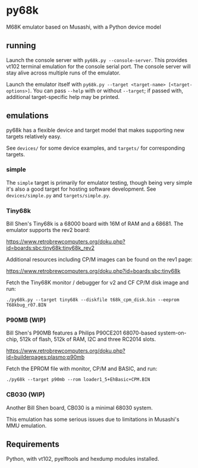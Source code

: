 # py68k

M68K emulator based on Musashi, with a Python device model

## running

Launch the console server with `py68k.py --console-server`. This provides vt102
terminal emulation for the console serial port. The console server will stay
alive across multiple runs of the emulator.

Launch the emulator itself with `py68k.py --target <target-name>
[<target-options>]`. You can pass `--help` with or without `--target`; if
passed with, additional target-specific help may be printed.

## emulations

py68k has a flexible device and target model that makes supporting new targets
relatively easy.

See `devices/` for some device examples, and `targets/` for corresponding
targets.

### simple

The `simple` target is primarily for emulator testing, though being very simple
it's also a good target for hosting software development. See
`devices/simple.py` and `targets/simple.py`.

### Tiny68k

Bill Shen's Tiny68k is a 68000 board with 16M of RAM and a 68681. The emulator
supports the rev2 board:

https://www.retrobrewcomputers.org/doku.php?id=boards:sbc:tiny68k:tiny68k_rev2

Additional resources including CP/M images can be found on the rev1 page:

https://www.retrobrewcomputers.org/doku.php?id=boards:sbc:tiny68k

Fetch the Tiny68K monitor / debugger for v2 and CF CP/M disk image and run:

`./py68k.py --target tiny68k --diskfile t68k_cpm_disk.bin --eeprom T68kbug_r07.BIN`

### P90MB (WIP)

Bill Shen's P90MB features a Philips P90CE201 68070-based system-on-chip, 512k
of flash, 512k of RAM, I2C and three RC2014 slots.

https://www.retrobrewcomputers.org/doku.php?id=builderpages:plasmo:p90mb

Fetch the EPROM file with monitor, CP/M and BASIC, and run:

`./py68k --target p90mb --rom loader1_5+EhBasic+CPM.BIN`

### CB030 (WIP)

Another Bill Shen board, CB030 is a minimal 68030 system.

This emulation has some serious issues due to limitations in Musashi's MMU 
emulation.

## Requirements

Python, with vt102, pyelftools and hexdump modules installed.
